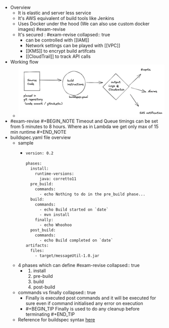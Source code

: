 - Overview
	- It is elastic and server less service
	- It's AWS equivalent of build tools like Jenkins
	- Uses Docker under the hood (We can also use custom docker images) #exam-revise
	- It's secured : #exam-revise
	  collapsed:: true
		- can be controlled with [[IAM]]
		- Network settings can be played with [[VPC]]
		- [[KMS]] to encrypt build artifcats
		- [[CloudTrail]] to track API calls
- Working flow
	- ![image.png](../assets/image_1647975987455_0.png)
- #exam-revise 
  #+BEGIN_NOTE
  Timeout and Queue timings can be set from 5 minutes to 8 hours. Where as in Lambda we get only max of 15 min runtime
  #+END_NOTE
- buildspec.yaml file overview
	- sample
		- ```
		  version: 0.2
		  
		  phases:
		    install:
		      runtime-versions:
		        java: corretto11
		    pre_build:
		      commands:
		        - echo Nothing to do in the pre_build phase...
		    build:
		      commands:
		        - echo Build started on `date`
		        - mvn install
		      finally:
		        - echo Whoohoo
		    post_build:
		      commands:
		        - echo Build completed on `date`
		  artifacts:
		    files:
		      - target/messageUtil-1.0.jar
		  ```
	- 4 phases which can define #exam-revise
	  collapsed:: true
		- 1. install
		  2. pre-build
		  3. build
		  4. post-build
	- commands vs finally
	  collapsed:: true
		- Finally is executed post commands and it will be executed for sure even if command initialised any error on execution
		- #+BEGIN_TIP
		  Finally is used to do any cleanup before terminating
		  #+END_TIP
	- Reference for buildspec syntax [here](https://docs.aws.amazon.com/codebuild/latest/userguide/build-spec-ref.html#build-spec-ref-syntax)